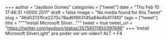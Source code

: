 
+++
author = "Jaydson Gomes"
categories = ["tweet"]
date = "Thu Feb 10 17:46:31 +0000 2011"
draft = false
image = "No media found for this Tweet"
slug = "46d02131fce2270c78ad6f883145a84e4b4174f0"
tags = ["tweet"]
title = """"Install Microsoft Silver..."""
tweet = true
tweet_url = "https://twitter.com/jaydson/status/35756511850397696"
+++
'Install Microsoft SilverLight" pra poder ver um video? ALT + F4

